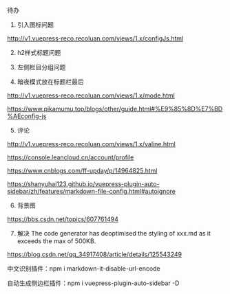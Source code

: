 

待办

1. 引入图标问题

http://v1.vuepress-reco.recoluan.com/views/1.x/configJs.html

2. h2样式标题问题

3. 左侧栏目分组问题

4. 暗夜模式放在标题栏最后

http://v1.vuepress-reco.recoluan.com/views/1.x/mode.html

https://www.pikamumu.top/blogs/other/guide.html#%E9%85%8D%E7%BD%AEconfig-js

5. 评论

http://v1.vuepress-reco.recoluan.com/views/1.x/valine.html

https://console.leancloud.cn/account/profile

https://www.cnblogs.com/ff-upday/p/14964825.html

https://shanyuhai123.github.io/vuepress-plugin-auto-sidebar/zh/features/markdown-file-config.html#autoignore

6. 背景图

https://bbs.csdn.net/topics/607761494

7. 解决 The code generator has deoptimised the styling of xxx.md as it exceeds the max of 500KB.

https://blog.csdn.net/qq_34917408/article/details/125543249


中文识别插件：npm i markdown-it-disable-url-encode

自动生成侧边栏插件：npm i vuepress-plugin-auto-sidebar -D